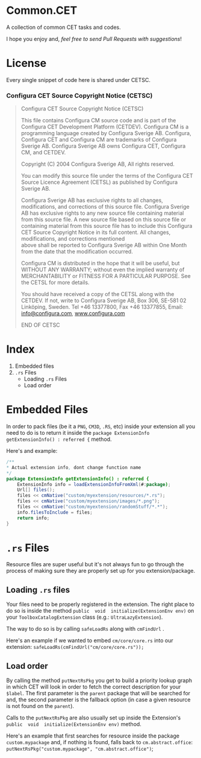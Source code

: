
# Common.CET
A collection of common CET tasks and codes. 

I hope you enjoy and, *feel free to send Pull Requests with suggestions*!

# License

Every single snippet of code here is shared under CETSC.

### Configura CET Source Copyright Notice (CETSC)

> Configura CET Source Copyright Notice (CETSC)
> 
>    This file contains Configura CM source code and is part of the   
> Configura CET Development Platform (CETDEV). Configura CM    is a
> programming language created by Configura Sverige AB.    Configura,
> Configura CET and Configura CM are trademarks of    Configura Sverige
> AB. Configura Sverige AB owns Configura CET,    Configura CM, and
> CETDEV.
> 
>    Copyright (C) 2004 Configura Sverige AB, All rights reserved.
> 
>    You can modify this source file under the terms of the Configura
> CET    Source Licence Agreement (CETSL) as published by Configura
> Sverige AB.
> 
>    Configura Sverige AB has exclusive rights to all changes,
> modifications,    and corrections of this source file. Configura
> Sverige AB has exclusive    rights to any new source file containing
> material from this source file.    A new source file based on this
> source file or containing material from    this source file has to
> include this Configura CET Source Copyright Notice    in its full
> content. All changes, modifications, and corrections mentioned   
> above shall be reported to Configura Sverige AB within One Month from 
> the date that the modification occurred.
> 
>    Configura CM is distributed in the hope that it will be useful, but
> WITHOUT ANY WARRANTY; without even the implied warranty of   
> MERCHANTABILITY or FITNESS FOR A PARTICULAR PURPOSE.    See the CETSL
> for more details.
> 
>    You should have received a copy of the CETSL along with the CETDEV.
> If not, write to Configura Sverige AB, Box 306, SE-581 02 Linköping,
> Sweden.    Tel +46 13377800, Fax +46 13377855,    Email:
> info@configura.com, www.configura.com
> 
>    END OF CETSC

# Index

 1.  Embedded files
 2. `.rs` Files
    - Loading `.rs` Files 
    - Load order


# Embedded Files
In order to pack files (be it a `PNG`, `CM3D`, `.RS`, etc) inside your extension all you need to do is to return it inside the `package ExtensionInfo getExtensionInfo() : referred {` method.  

Here's and example:
```java
/**
* Actual extension info, dont change function name
*/
package ExtensionInfo getExtensionInfo() : referred {
    ExtensionInfo info = loadExtensionInfoFromXml(#:package);
    Url[] files();
    files << cmNative("custom/myextension/resources/*.rs");
    files << cmNative("custom/myextension/images/*.png");
    files << cmNative("custom/myextension/randomStuff/*.*");
    info.filesToInclude = files;
    return info;
}
```

# `.rs` Files

Resource files are super useful but it's not always fun to go through the process of making sure they are properly set up for you extension/package.

## Loading `.rs` files

Your files need to be properly registered in the extension. The right place to do so is inside the method `public  void  initialize(ExtensionEnv env)` on your `ToolboxCatalogExtension` class (e.g.: `UltraLazyExtension`).

The way to do so is by calling `safeLoadRs` along with `cmFindUrl` .

Here's an example if we wanted to embed `cm/core/core.rs` into our extension:  `safeLoadRs(cmFindUrl("cm/core/core.rs"));`

## Load order
By calling the method `putNextRsPkg` you get to build a priority lookup graph in which CET will look in order to fetch the correct description for your `$label`. The first parameter is the `parent` package that will be searched for and, the second parameter is the fallback option (in case a given resource is not found on the `parent`).

Calls to the `putNextRsPkg` are also usually set up inside the Extension's `public  void  initialize(ExtensionEnv env)`    method.

Here's an example that first searches for resource inside the package `custom.mypackage` and, if nothing is found, falls back to `cm.abstract.office`: `putNextRsPkg("custom.mypackage", "cm.abstract.office")`;
